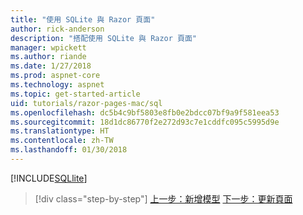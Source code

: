 ```yaml
---
title: "使用 SQLite 與 Razor 頁面"
author: rick-anderson
description: "搭配使用 SQLite 與 Razor 頁面"
manager: wpickett
ms.author: riande
ms.date: 1/27/2018
ms.prod: aspnet-core
ms.technology: aspnet
ms.topic: get-started-article
uid: tutorials/razor-pages-mac/sql
ms.openlocfilehash: dc5b4c9bf5803e8fb0e2bdcc07bf9a9f581eea53
ms.sourcegitcommit: 18d1dc86770f2e272d93c7e1cddfc095c5995d9e
ms.translationtype: HT
ms.contentlocale: zh-TW
ms.lasthandoff: 01/30/2018
---
```

[!INCLUDE[SQLlite](../../includes/RP/sql.md)]


>[!div class="step-by-step"]
[上一步：新增模型](xref:tutorials/razor-pages-mac/model)
[下一步：更新頁面](xref:tutorials/razor-pages-mac/da1)
